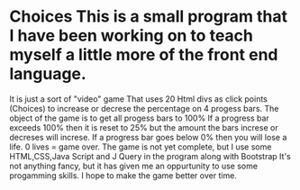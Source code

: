 # Choices This is a small program that I have been working on to teach myself a little more of the front end language.
It is just a sort of "video" game That uses 20 Html divs as click points (Choices) to increase or decrese the percentage on 4 progess bars.
The object of the game is to get all progess bars to 100%
If a progress bar exceeds 100% then it is reset to 25% but the amount the bars increse or decreses will increse.
If a progress bar goes below 0% then you will lose a life. 0 lives = game over.
The game is not yet complete, but I use some HTML,CSS,Java Script and J Query in the program along with Bootstrap
It's not anything fancy, but it has given me an oppurtunity to use some progamming skills. I hope to make the game better over time.
